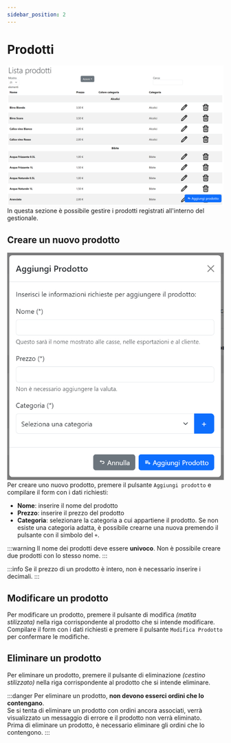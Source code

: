 ```yaml
---
sidebar_position: 2
---
```


# Prodotti
![](/img/server/products.png)
In questa sezione è possibile gestire i prodotti registrati all'interno del gestionale.

## Creare un nuovo prodotto
![](/img/server/products_add.png)  
Per creare uno nuovo prodotto, premere il pulsante `Aggiungi prodotto` e compilare il form con i dati richiesti:
- **Nome**: inserire il nome del prodotto
- **Prezzo**: inserire il prezzo del prodotto
- **Categoria**: selezionare la categoria a cui appartiene il prodotto. Se non esiste una categoria adatta, è possibile crearne una nuova premendo il pulsante con il simbolo del `+`.

:::warning
Il nome dei prodotti deve essere **univoco**. Non è possibile creare due prodotti con lo stesso nome.
:::

:::info
Se il prezzo di un prodotto è intero, non è necessario inserire i decimali.
:::

## Modificare un prodotto
Per modificare un prodotto, premere il pulsante di modifica _(matita stilizzata)_ nella riga corrispondente al prodotto che si intende modificare.  
Compilare il form con i dati richiesti e premere il pulsante `Modifica Prodotto` per confermare le modifiche.

## Eliminare un prodotto
Per eliminare un prodotto, premere il pulsante di eliminazione _(cestino stilizzato)_ nella riga corrispondente al prodotto che si intende eliminare.

:::danger
Per eliminare un prodotto, **non devono esserci ordini che lo contengano**.  
Se si tenta di eliminare un prodotto con ordini ancora associati, verrà visualizzato un messaggio di errore e il prodotto non verrà eliminato.  
Prima di eliminare un prodotto, è necessario eliminare gli ordini che lo contengono.
:::
